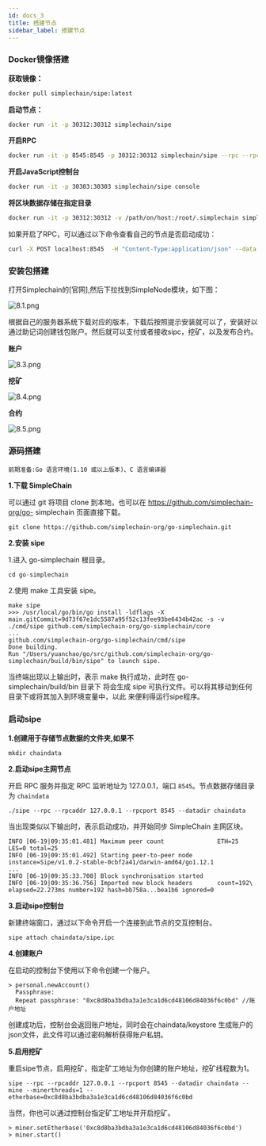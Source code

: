 ```yaml
---
id: docs_3
title: 搭建节点
sidebar_label: 搭建节点
---
```


### Docker镜像搭建

**获取镜像：**

```sh
docker pull simplechain/sipe:latest
```
**启动节点：**

```sh
docker run -it -p 30312:30312 simplechain/sipe
```
**开启RPC**

```sh
docker run -it -p 8545:8545 -p 30312:30312 simplechain/sipe --rpc --rpcaddr "0.0.0.0"
```
**开启JavaScript控制台**

```sh
docker run -it -p 30303:30303 simplechain/sipe console
```
**将区块数据存储在指定目录**

```sh
docker run -it -p 30312:30312 -v /path/on/host:/root/.simplechain simplechain/sipe
```
如果开启了RPC，可以通过以下命令查看自己的节点是否启动成功：

```sh
curl -X POST localhost:8545  -H "Content-Type:application/json" --data '{"jsonrpc":"2.0","method":"web3_clientVersion","params":[],"id":68}'
```

### 安装包搭建

打开Simplechain的[官网],然后下拉找到SimpleNode模块，如下图：

![8.1.png](https://i.loli.net/2020/05/08/PTVEbyztCMnf2RS.png)

根据自己的服务器系统下载对应的版本，下载后按照提示安装就可以了，安装好以通过助记词创建钱包账户。然后就可以支付或者接收sipc，挖矿，以及发布合约。

**账户**

![8.3.png](https://i.loli.net/2020/05/08/rLXhfP6itD1FuHQ.png)

**挖矿**

![8.4.png](https://i.loli.net/2020/05/08/IzTj48FVOS2eQsB.png)

**合约**

![8.5.png](https://i.loli.net/2020/05/08/4MisHXPjFYnpDRm.png)


### 源码搭建

`前期准备:Go 语言环境(1.10 或以上版本)、C 语言编译器`

**1.下载 SimpleChain**

可以通过 git 将项目 clone 到本地，也可以在 https://github.com/simplechain-org/go-
simplechain 页面直接下载。

    git clone https://github.com/simplechain-org/go-simplechain.git 

**2.安装 sipe**

1.进入 go-simplechain 根目录。

```javascript
cd go-simplechain
```

2.使用 make 工具安装 sipe。

    make sipe
    >>> /usr/local/go/bin/go install -ldflags -X main.gitCommit=9d73f67e1dc5587a95f52c13fee93be6434b42ac -s -v ./cmd/sipe github.com/simplechain-org/go-simplechain/core
    ...
    github.com/simplechain-org/go-simplechain/cmd/sipe
    Done building.
    Run "/Users/yuanchao/go/src/github.com/simplechain-org/go-simplechain/build/bin/sipe" to launch sipe.

当终端出现以上输出时，表示 make 执行成功，此时在 go-simplechain/build/bin 目录下 将会生成 sipe 可执行文件。可以将其移动到任何目录下或将其加入到环境变量中，以此 来便利得运行sipe程序。

### 启动sipe

**1.创建用于存储节点数据的文件夹,如果不**

    mkdir chaindata

**2.启动sipe主网节点**

开启 RPC 服务并指定 RPC 监听地址为 127.0.0.1，端口 `8545`。节点数据存储目录为 `chaindata`

    ./sipe --rpc --rpcaddr 127.0.0.1 --rpcport 8545 --datadir chaindata 
    
当出现类似以下输出时，表示启动成功，并开始同步 SimpleChain 主网区块。

    INFO [06-19|09:35:01.481] Maximum peer count               ETH=25 LES=0 total=25
    INFO [06-19|09:35:01.492] Starting peer-to-peer node       instance=Sipe/v1.0.2-stable-0cbf2a41/darwin-amd64/go1.12.1
    ...
    INFO [06-19|09:35:33.700] Block synchronisation started
    INFO [06-19|09:35:36.756] Imported new block headers       count=192\
    elapsed=22.273ms number=192 hash=bb758a...bea1b6 ignored=0

**3.启动sipe控制台**

新建终端窗口，通过以下命令开启一个连接到此节点的交互控制台。 

    sipe attach chaindata/sipe.ipc

**4.创建账户**

在启动的控制台下使用以下命令创建一个账户。

    > personal.newAccount()
      Passphrase:
      Repeat passphrase: "0xc8d8ba3bdba3a1e3ca1d6cd48106d84036f6c0bd" //账户地址

创建成功后，控制台会返回账户地址，同时会在chaindata/keystore 生成账户的json文件，此文件可以通过密码解析获得账户私钥。

**5.启用挖矿**

重启sipe节点，启用挖矿，指定矿工地址为你创建的账户地址，挖矿线程数为1。

    sipe --rpc --rpcaddr 127.0.0.1 --rpcport 8545 --datadir chaindata --mine --minerthreads=1 --etherbase=0xc8d8ba3bdba3a1e3ca1d6cd48106d84036f6c0bd


当然，你也可以通过控制台指定矿工地址并开启挖矿。

    > miner.setEtherbase('0xc8d8ba3bdba3a1e3ca1d6cd48106d84036f6c0bd') 
    > miner.start()


